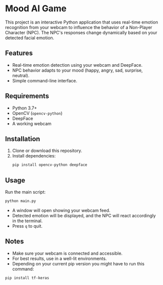 # Mood AI Game

This project is an interactive Python application that uses real-time emotion recognition from your webcam to influence the behavior of a Non-Player Character (NPC). The NPC's responses change dynamically based on your detected facial emotion.

## Features

- Real-time emotion detection using your webcam and DeepFace.
- NPC behavior adapts to your mood (happy, angry, sad, surprise, neutral).
- Simple command-line interface.

## Requirements

- Python 3.7+
- OpenCV (`opencv-python`)
- DeepFace
- A working webcam

## Installation

1. Clone or download this repository.
2. Install dependencies:
   ```bash
   pip install opencv-python deepface
   ```

## Usage

Run the main script:

```bash
python main.py
```

- A window will open showing your webcam feed.
- Detected emotion will be displayed, and the NPC will react accordingly in the terminal.
- Press `q` to quit.

## Notes

- Make sure your webcam is connected and accessible.
- For best results, use in a well-lit environments.
- Depending on your current pip version you might have to run this command:
```bash
pip install tf-keras
```
